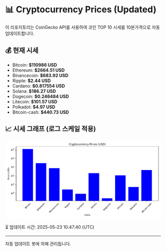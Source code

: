 
# 📊 Cryptocurrency Prices (Updated)

이 리포지토리는 CoinGecko API를 사용하여 코인 TOP 10 시세를 10분가격으로 자동 업데이트합니다.

## 💰 현재 시세
- Bitcoin: **$110986 USD**
- Ethereum: **$2664.51 USD**
- Binancecoin: **$683.92 USD**
- Ripple: **$2.44 USD**
- Cardano: **$0.817554 USD**
- Solana: **$186.27 USD**
- Dogecoin: **$0.246484 USD**
- Litecoin: **$101.57 USD**
- Polkadot: **$4.97 USD**
- Bitcoin-cash: **$440.73 USD**

## 📈 시세 그래프 (로그 스케일 적용)
![Crypto Prices](crypto_prices.png)

⏳ 업데이트 시간: 2025-05-23 10:47:40 (UTC)

---
자동 업데이트 봇에 의해 관리됩니다.
